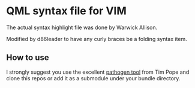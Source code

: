 # QML syntax file for VIM

The actual syntax highlight file was done by Warwick Allison.

Modified by d86leader to have any curly braces be a folding syntax item.

## How to use
I strongly suggest you use the excellent [pathogen tool](http://github.com/tpope/vim-pathogen) from Tim Pope and clone this repos or add it as a submodule under your bundle directory.
